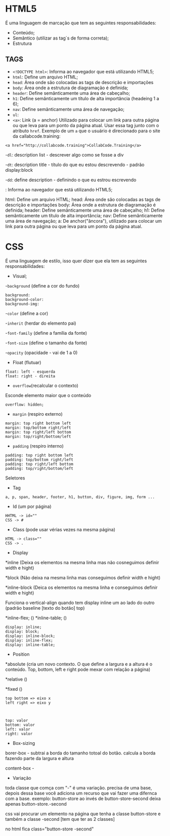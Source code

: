 # HTML5

É uma linguagem de marcação que tem as seguintes responsabilidades:

- Conteúdo;
- Semântico (utilizar as tag`s de forma correta);
- Estrutura

## TAGS

- `<!DOCTYPE html>`: Informa ao navegador que está utilizando HTML5;
- `html`: Define um arquivo HTML;
- `head`: Área onde são colocadas as tags de descrição e importações
- `body`: Área onde a estrutura de diagramação é definida;
- `header`: Define semânticamente uma área de cabeçalho;
- `h1`: Define semânticamente um título de alta importância (headeing 1 a 6);
- `nav`: Define semânticamente uma área de navegação;
- `ul`:
- `<a>`: Link (a = anchor)
  Utilizado para colocar um link para outra página ou que leva para um ponto da página atual. Usar essa tag junto com o atributo `href`.
  Exemplo de um `a` que o usuário é direcionado para o site da callabcode.training:

```
<a href="http://collabcode.training">CollabCode.Training</a>
```

-`dl`: description list - descrever algo como se fosse a div

-`dt`: description title - título do que eu estou descrevendo - padrão display:block

-`dd`: define description - definindo o que eu estrou escrevendo

<!DOCTYPE html>: Informa ao navegador que está utilizando HTML5;

html: Define um arquivo HTML;
head: Área onde são colocadas as tags de descrição e importações
body: Área onde a estrutura de diagramação é definida;
header: Define semânticamente uma área de cabeçalho;
h1: Define semânticamente um título de alta importância;
nav: Define semânticamente uma área de navegação;
a: De anchor("âncora"), utilizado para colocar um link para outra página ou que leva para um ponto da página atual.

# CSS

É uma linguagem de estilo, isso quer dizer que ela tem as seguintes responsabilidades:

- Visual;

-`background` (define a cor do fundo)

```
background:
background-color:
background-img:
```

-`color` (define a cor)

-`inherit` (herdar do elemento pai)

-`font-family` (define a família da fonte)

-`font-size` (define o tamanho da fonte)

-`opacity` (opacidade - vai de 1 a 0)

- Float (flutuar)

```
float: left - esquerda
float: right - direita
```

- `overflow`(recalcular o contexto)

Esconde elemento maior que o conteúdo

```
overflow: hidden;
```

- `margin` (respiro externo)

```
margin: top right bottom left
margin: top/bottom right/left
margin: top right/left bottom
margin: top/right/bottom/left
```

- `padding` (respiro interno)

```
padding: top right bottom left
padding: top/bottom right/left
padding: top right/left bottom
padding: top/right/bottom/left
```

Seletores

- Tag

```
a, p, span, header, footer, h1, button, div, figure, img, form ...
```

- Id (um por página)

```
HHTML -> id=""
CSS -> #
```

- Class (pode usar vérias vezes na mesma página)

```
HTML -> class=""
CSS -> .

```

- Display

\*inline (Deixa os elementos na mesma linha mas não cosneguimos definir width e hight)

\*block (Não deixa na mesma linha mas conseguimos definir width e hight)

\*inline-block (Deica os elementos na mesma linha e conseguimos definir width e hight)

Funciona o vertical-align quando tem display inline um ao lado do outro (padrão baseline [texto do botão] top)

\*inline-flex; ()
\*inline-table; ()

```
display: inline;
display: block;
display: inline-block;
display: inline-flex;
display: inline-table;
```

- Position

\*absolute (cria um novo contexto. O que define a largura e a altura é o conteúdo. Top, bottom, left e right pode mexar com relação a página)

\*relative ()

\*fixed ()

```
top bottom => eixo x
left right => eixo y



top: valor
bottom: valor
left: valor
right: valor
```

- Box-sizing

borer-box - subtrai a borda do tamanho totoal do botão. calcula a borda fazendo parte da largura e altura

content-box -

- Variação

toda classe que comça com "-" é uma variação. precisa de uma base, depois dessa base você adiciona um recurso que vai fazer uma difernca com a base.
exemplo: button-store
ao invés de button-store-second deixa apenas button-store.-second

css vai procurar um elemento na página que tenha a classe button-store e também a classe -second [tem que ter as 2 classes]

no html fica class="button-store -second"

